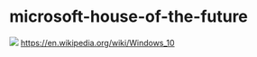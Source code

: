 
# microsoft-house-of-the-future
![](https://github.com/nondejus/microsoft-house-of-the-future/blob/main/ArtBoard%20Image%20(229).jpg)
https://en.wikipedia.org/wiki/Windows_10

